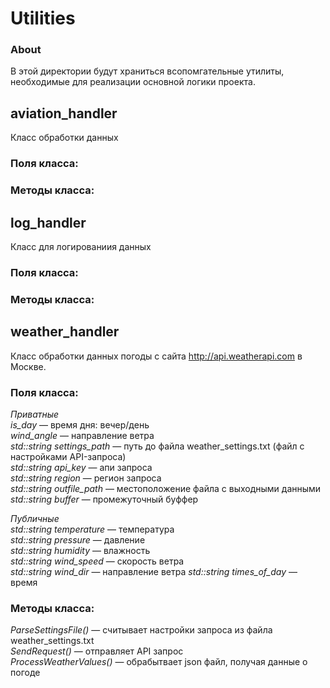 # Utilities

### About
В этой директории будут храниться всопомгательные утилиты, необходимые для реализации основной логики проекта.

## aviation_handler
Класс обработки данных 
### Поля класса:

### Методы класса:

## log_handler
Класс для логированиия данных
### Поля класса:

### Методы класса:

## weather_handler
Класс обработки данных погоды с сайта http://api.weatherapi.com в Москве.
### Поля класса:
*Приватные*  
*is_day* — время дня: вечер/день\
*wind_angle* — направление ветра\
*std::string settings_path* — путь до файла weather_settings.txt (файл с настройками API-запроса)\
*std::string api_key* — апи запроса\
*std::string region* — регион запроса\
*std::string outfile_path* — местоположение файла с выходными данными\
*std::string buffer* — промежуточный буффер
 
*Публичные*  
*std::string temperature* — температура\
*std::string pressure* — давление\
*std::string humidity* — влажность  
*std::string wind_speed* — скорость ветра\
*std::string wind_dir* — направление ветра
*std::string times_of_day* — время
### Методы класса:
*ParseSettingsFile()* — считывает настройки запроса из файла weather_settings.txt\
*SendRequest()* — отправляет API запрос\
*ProcessWeatherValues()* — обрабытвает json файл, получая данные о погоде

